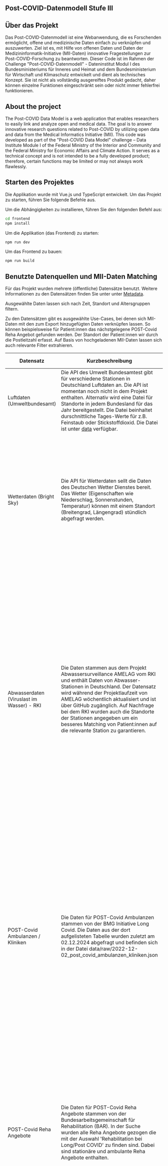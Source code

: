 ## Post-COVID-Datenmodell Stufe III

## Über das Projekt

Das Post-COVID-Datenmodell ist eine Webanwendung, die es Forschenden ermöglicht, offene und medizinische Daten einfach zu verknüpfen und auszuwerten. Ziel ist es, mit Hilfe von offenen Daten und Daten der Medizininformatik-Initiative (MII-Daten) innovative Fragestellungen zur Post-COVID-Forschung zu beantworten.
Dieser Code ist im Rahmen der Challenge "Post-COVID-Datenmodell" - Dateninstitut Modul I des Bundesministeriums für Inneres und Heimat und dem Bundesministerium für Wirtschaft und Klimaschutz entwickelt und dient als technisches Konzept. Sie ist nicht als vollständig ausgereiftes Produkt gedacht, daher können einzelne Funktionen eingeschränkt sein oder nicht immer fehlerfrei funktionieren.

## About the project

The Post-COVID Data Model is a web application that enables researchers to easily link and analyze open and medical data. The goal is to answer innovative research questions related to Post-COVID by utilizing open data and data from the Medical Informatics Initiative (MII).
This code was developed as part of the "Post-COVID Data Model" challenge – Data Institute Module I of the Federal Ministry of the Interior and Community and the Federal Ministry for Economic Affairs and Climate Action. It serves as a technical concept and is not intended to be a fully developed product; therefore, certain functions may be limited or may not always work flawlessly.

## Starten des Projektes

Die Applikation wurde mit Vue.js und TypeScript entwickelt. Um das Projekt zu starten, führen Sie folgende Befehle aus.

Um die Abhängigkeiten zu installieren, führen Sie den folgenden Befehl aus:

```bash
cd frontend
npm install
```

Um die Applikation (das Frontend) zu starten:

```bash
npm run dev
```

Um das Frontend zu bauen:

```bash
npm run build
```

## Benutzte Datenquellen und MII-Daten Matching

Für das Projekt wurden mehrere (öffentliche) Datensätze benutzt. Weitere Informationen zu den Datensätzen finden Sie unter unter [Metadata](../data/2025-02-18_metadata.json).

Ausgewählte Daten lassen sich nach Zeit, Standort und Altersgruppen filtern.

Zu den Datensätzen gibt es ausgewählte Use-Cases, bei denen sich MII-Daten mit den zum Export hinzugefügten Daten verknüpfen lassen. So können beispielsweise für Patient:innen das nächstgelegene POST-Covid Reha Angebot gefunden werden. Der Standort der Patient:innen wir durch die Postleitzahl erfasst. Auf Basis von hochgeladenen MII-Daten lassen sich auch relevante Filter extrahieren.

| Datensatz                                 | Kurzbeschreibung                                                                                                                                                                                                                                                                                                                                                                                                                         | Mögliche Filterung                                                                                                                                                                                                                                                                                                                                                                                                                                                                                                                                                                                                                    | Link                                                                          | MII-Daten-Matching                                                                                                                                                                                                                                                                                                                                                                                                                                                                    |
| ----------------------------------------- | ---------------------------------------------------------------------------------------------------------------------------------------------------------------------------------------------------------------------------------------------------------------------------------------------------------------------------------------------------------------------------------------------------------------------------------------- | ------------------------------------------------------------------------------------------------------------------------------------------------------------------------------------------------------------------------------------------------------------------------------------------------------------------------------------------------------------------------------------------------------------------------------------------------------------------------------------------------------------------------------------------------------------------------------------------------------------------------------------- | ----------------------------------------------------------------------------- | ------------------------------------------------------------------------------------------------------------------------------------------------------------------------------------------------------------------------------------------------------------------------------------------------------------------------------------------------------------------------------------------------------------------------------------------------------------------------------------- |
| Luftdaten (Umweltbundesamt)               | Die API des Umwelt Bundesamtest gibt für verschiedene Stationen in Deutschland Luftdaten an. Die API ist momentan noch nicht in dem Projekt enthalten. Alternativ wird eine Datei für Standorte in jedem Bundesland für das Jahr bereitgestellt. Die Datei beinhaltet durschnittliche Tages-Werte für z.B. Feinstaub oder Stickstoffdioxid. Die Datei ist unter [data](..data/2025-03-31_air_quality_states_schadstoffe.json) verfügbar. | Momentan ist noch keine Filterung implementiert. Der Datensatz enthält Angaben zu Standort und Datum.                                                                                                                                                                                                                                                                                                                                                                                                                                                                                                                                 | https://www.umweltbundesamt.de/daten/luft/luftdaten/doc                       | Momentan ist noch kein MII-Daten-Matching verfügbar                                                                                                                                                                                                                                                                                                                                                                                                                                   |
| Wetterdaten (Bright Sky)                  | Die API für Wetterdaten sellt die Daten des Deutschen Wetter Dienstes bereit. Das Wetter (Eigenschaften wie Niederschlag, Sonnenstunden, Temperatur) können mit einem Standort (Breitengrad, Längengrad) stündlich abgefragt werden.                                                                                                                                                                                                     | Die Wetterdaten können nach Standort (Breitengrad, Längengrad) und Zeit gefiltert werden. Bei Filterung "bundesweit" wird für jedes Bundesland ein Standort gewählt, der mittig liegt. Wenn Kreise ausgewählt sind wird für jeden Kreis der mittlere Punkt gewählt.                                                                                                                                                                                                                                                                                                                                                                   | https://brightsky.dev/                                                        | Use Case: Wetterdaten am Wohnort der Patient:innen: Für das Matching mit den MII-Daten wird in den exportierten Daten für jeden Patienten/jede Patientin die nächstgelegene Station in den ausgewählten Bundesländern/Kreisen gesucht.                                                                                                                                                                                                                                                |
| Abwasserdaten (Viruslast im Wasser) - RKI | Die Daten stammen aus dem Projekt Abwassersurveillance AMELAG vom RKI und enthält Daten von Abwasser-Stationen in Deutschland. Der Datensatz wird während der Projektlaufzeit von AMELAG wöchentlich aktualisiert und ist über GitHub zugänglich. Auf Nachfrage bei dem RKI wurden auch die Standorte der Stationen angegeben um ein besseres Matching von Patient:innen auf die relevante Station zu garantieren.                       | Die Abwasserdaten lassen sich nach Zeit und Standort filtern. Die zeitliche Angabe beschränkt aus welchem Zeitraum die Daten zurückgegeben werden sollen. Bei der Filterung nach Standort kann auf die Liste der Standorte der Kläranlagen zurückgegriffen werden. Diese enthalten das Bundesland der Anlage. Für den Filter "bundesweit" werden alle Kläranlagen zurückgegeben. Bei der Filterung nach Kreisen werden die relevanten Bundesländer gesucht und dann,g genauso wie bei der Filterung nach Bundesländern, die relevanten Kläranlagen zurückgegeben.                                                                     | https://github.com/robert-koch-institut/Abwassersurveillance_AMELAG/tree/main | Use Case: Abwassersurveillance AMELAG am Wohnort der Patient:inne: Für das Matching mit den MII-Daten wird in den expotierten Daten für jeden Patienten/jede Patientin die nächstgelegene Station gesucht. Dabei kann nicht direkt von Kreis auf Standort der Abwassersurveillance gemapped werden. Es werden daher (wenn Kreise ausgewählt) die relevanten Bundesländer identifiziert und die Standorte in diesen Bundesländern für die Suche der nächstgelegenen Standorte benutzt. |
| POST-Covid Ambulanzen / Kliniken          | Die Daten für POST-Covid Ambulanzen stammen von der BMG Initiative Long Covid. Die Daten aus der dort aufgelisteten Tabelle wurden zuletzt am 02.12.2024 abgefragt und befinden sich in der Datei data/raw/2022-12-02_post_covid_ambulanzen_kliniken.json                                                                                                                                                                                | Die POST-Covid Ambulanzen / Kliniken können nach Standort gefiltert werden. Dabei haben die Kliniken angaben zu ihren Postleitzahlen. Wenn "bundesweit" angegeben wird, werden alle Standorte zurückgegeben. Bei Filterung nach Bundesländern / Kreise werden erst die relevanten Postleitzahlen gesammelt und dann die Kliniken zurückgegeben, die in den relevanten Postleitzahlen liegen.                                                                                                                                                                                                                                          | https://www.bmg-longcovid.de/service/buergertelefon-und-regionale-kliniksuche | Momentan ist noch kein MII-Daten-Matching verfügbar                                                                                                                                                                                                                                                                                                                                                                                                                                   |
| POST-Covid Reha Angebote                  | Die Daten für POST-Covid Reha Angebote stammen von der Bundesarbeitsgemeinschaft für Rehabilitation (BAR). In der Suche wurden alle Reha Angebote gezogen die mit der Auswahl 'Rehabilitation bei Long/Post COVID' zu finden sind. Dabei sind stationäre und ambulante Reha Angebote enthalten.                                                                                                                                          | Die Reha-Angebote können nach Standort gefiltert werden. Die Reha-Standorte enthalten Informationen zu Breitengrad, Längengrad. Für "bundesweit" werden alle Reha Angebote zurückgegeben. Wenn Bundesländer oder Kreise ausgewählt sind wird die nächstgelegene Reha gesucht, indem Breitengrad, Längengrad der jeweiligen Auswahl benutzt wird.                                                                                                                                                                                                                                                                                      | https://www.reha-einrichtungsverzeichnis.de/index.html                        | Use Case: POST-Covid Rehaeinrichtungen am Wohnort der Patient:innen: Für das Matching mit den MII-Daten wird in den exportierten Daten für jeden Patienten/ jede Patientin die nächstgelegene Rehaeinrichtung gesucht. Dabei kann Breitengrad und Längengrad der Rehaeinrichtung berücksichtigt werden um die möglichst nahe Einrichtung in den ausgewählten Bundesländern/Kreisen (oder bundesweit) zu finden.                                                                       |
| SARS-CoV-2-Infektionen in Deutschland     | Der Datensatz stammt vom RKI und enthält 'umfassende Informationen zu SARS-CoV-2-Infektionen in Deutschland, die gemäß dem Infektionsschutzgesetze (IfSG) von den Gesundheitsämtern an das Robert Koch-Institut (RKI) gemeldet wurden.' - GitHub Beschreibung des RKIs                                                                                                                                                                   | Die Daten zu SARS-CoV-2-Infektionen in Deutschland können nach Zeit, Standort und Altersgruppe gefiltert werden. Die zeitliche Angabe beschränkt aus welchem Zeitraum die Daten zurückgegeben werden sollen. Die Filterung nach Standort kann auf Bundesland-Ebene erfolgen. Wird "bundesweit" auswgewählt, werden alle Standorte zurückgegeben. Bei der Auswahl von Kreisen werden die relevanten Bundesländer ausgewählt und zurückgegeben, genauso wie bei der Auswahl von Bundesländern. Der Datensatz lässt sich auch nach Altersgruppen filtern. Dabei werden die im Datensatz vorgegebenen Altersgruppe, z.B. "15-34" benutzt. | https://github.com/robert-koch-institut/SARS-CoV-2-Infektionen_in_Deutschland | Momentan ist noch kein MII-Daten-Matching verfügbar                                                                                                                                                                                                                                                                                                                                                                                                                                   |

Tabelle 1: Übersicht der benutzten Datenquellen und MII-Daten Matching



### Contributors ✨

Thanks goes to these wonderful people (![emoji key](https://allcontributors.org/docs/en/emoji-key)):

<!-- ALL-CONTRIBUTORS-LIST:START - Do not remove or modify this section -->
<!-- prettier-ignore-start -->
<!-- markdownlint-disable -->
<table>
  <tbody>
    <tr>
      <td align="center" valign="top" width="14.28%"><a href="https://github.com/bauerfriederike"><img src="https://avatars.githubusercontent.com/u/141726622?v=4?s=100" width="100px;" alt="bauerfriederike"/><br /><sub><b>bauerfriederike</b></sub></a><br /><a href="https://github.com/technologiestiftung/post-covid-datenmodell-webapp/commits?author=bauerfriederike" title="Code">💻</a> <a href="https://github.com/technologiestiftung/post-covid-datenmodell-webapp/commits?author=bauerfriederike" title="Documentation">📖</a></td>
      <td align="center" valign="top" width="14.28%"><a href="https://github.com/aebikash"><img src="https://avatars.githubusercontent.com/u/150939209?v=4" width="100px;" alt="aebikash"/><br /><sub><b>Bikash Karmokar</b></sub></a><br /><a href="https://github.com/technologiestiftung/post-covid-datenmodell-webapp/commits?author=aebikash" title="Code">💻</a></td>
      <td align="center" valign="top" width="14.28%"><a href="https://github.com/ckeuss"><img src="https://avatars.githubusercontent.com/u/147528104?v=4?s=100" width="100px;" alt="ckeuss"/><br /><sub><b>ckeuss</b></sub></a><br /><a href="https://github.com/technologiestiftung/post-covid-datenmodell/commits?author=ckeuss" title="Documentation">📖</a> <a href="https://github.com/technologiestiftung/post-covid-datenmodell-webapp/pulls?q=is%3Apr+reviewed-by%3Ackeuss" title="Reviewed Pull Requests">👀</a></td>
      <td align="center" valign="top" width="14.28%"><a href="https://github.com/m-b-e"><img src="https://avatars.githubusercontent.com/u/36029603?v=4?s=100" width="100px;" alt="Max B. Eckert"/><br /><sub><b>Max B. Eckert</b></sub></a><br /><a href="#projectManagement-m-b-e" title="Project Management">📆</a> <a href="https://github.com/technologiestiftung/post-covid-datenmodell/commits?author=m-b-e" title="Documentation">📖</a></td>
      <td align="center" valign="top" width="14.28%"><a href="https://github.com/Lisa-Stubert"><img src="https://avatars.githubusercontent.com/u/61182572?v=4?s=100" width="100px;" alt="Lisa Stubert"/><br /><sub><b>Lisa Stubert</b></sub></a><br /><a href="#projectManagement-Lisa-Stubert" title="Project Management">📆</a> <a href="https://github.com/technologiestiftung/post-covid-datenmodell-webapp/commits?author=Lisa-Stubert" title="Documentation">📖</a></td>
      <td align="center" valign="top" width="14.28%"><a href="https://github.com/jjmllr"><img src="https://avatars.githubusercontent.com/u/68501961?v=4?s=100" width="100px;" alt="jjmllr"/><br /><sub><b>jjmllr</b></sub></a><br /><a href="https://github.com/technologiestiftung/post-covid-datenmodell-webapp/commits?author=jjmllr" title="Code">💻</a> <a href="https://github.com/technologiestiftung/post-covid-datenmodell-webapp/commits?author=jjmllr" title="Documentation">📖</a> <a href="#projectManagement-jjmllr" title="Project Management">📆</a></td>
    </tr>
  </tbody>
</table>

<!-- markdownlint-restore -->
<!-- prettier-ignore-end -->

<!-- ALL-CONTRIBUTORS-LIST:END -->

This project follows the [all-contributors](https://github.com/all-contributors/all-contributors) specification. Contributions of any kind welcome!

### Credits

<table>
  <tr>
    <td>
      <a href="https://www.technologiestiftung-berlin.de/">
        <br />
        <br />
        <img width="200" src="https://logos.citylab-berlin.org/logo-technologiestiftung-berlin-de.svg" />
      </a>
    </td>
    <td>
      In Zusammenarbeit mit: <a href="https://www.bihealth.org/en/">
        <br />
        <br />
        <img width="200" src="https://www.bihealth.org/_assets/6cb4206c3a065969362f190803612019/Frontend/Build/assets/images/bih-logo.svg" />
      </a>
    </td>
    <td>
      und: <a href="https://www.and-effect.com/de/">
        <br />
        <br />
        <img width="200" src="https://www.it-ausschreibung.de/storage/logos/logo_effect_14925.png" />
      </a>
    </td>
    <td>
      Im Auftrag des: <a href="https://www.bmi.bund.de/DE/startseite/startseite-node.html">
        <br />
        <br />
        <img width="150" src="https://upload.wikimedia.org/wikipedia/commons/thumb/c/cd/BMI_Logo.svg/320px-BMI_Logo.svg.png" />
      </a>
    </td>
  </tr>
</table>